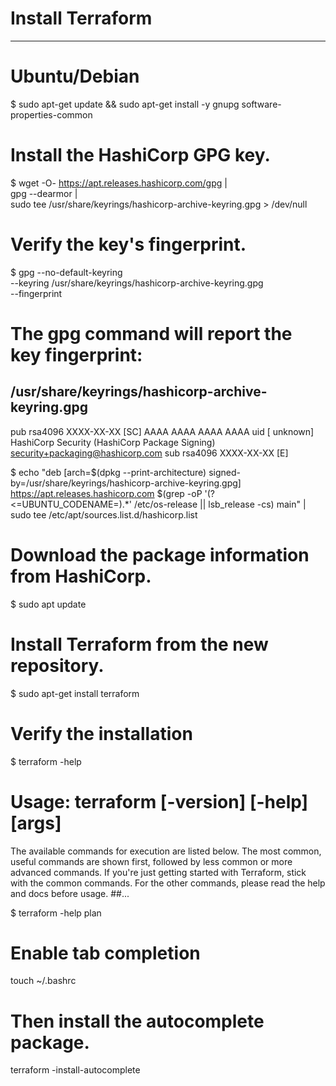 # Install Terraform
---------------------------------------

# Ubuntu/Debian

$ sudo apt-get update && sudo apt-get install -y gnupg software-properties-common

# Install the HashiCorp GPG key.

$ wget -O- https://apt.releases.hashicorp.com/gpg | \
gpg --dearmor | \
sudo tee /usr/share/keyrings/hashicorp-archive-keyring.gpg > /dev/null


# Verify the key's fingerprint.

$ gpg --no-default-keyring \
--keyring /usr/share/keyrings/hashicorp-archive-keyring.gpg \
--fingerprint


# The gpg command will report the key fingerprint:

/usr/share/keyrings/hashicorp-archive-keyring.gpg
-------------------------------------------------
pub   rsa4096 XXXX-XX-XX [SC]
AAAA AAAA AAAA AAAA
uid           [ unknown] HashiCorp Security (HashiCorp Package Signing) <security+packaging@hashicorp.com>
sub   rsa4096 XXXX-XX-XX [E]


$ echo "deb [arch=$(dpkg --print-architecture) signed-by=/usr/share/keyrings/hashicorp-archive-keyring.gpg] https://apt.releases.hashicorp.com $(grep -oP '(?<=UBUNTU_CODENAME=).*' /etc/os-release || lsb_release -cs) main" | sudo tee /etc/apt/sources.list.d/hashicorp.list


# Download the package information from HashiCorp.

$ sudo apt update

# Install Terraform from the new repository.

$ sudo apt-get install terraform

# Verify the installation

$ terraform -help


# Usage: terraform [-version] [-help] <command> [args]

The available commands for execution are listed below.
The most common, useful commands are shown first, followed by
less common or more advanced commands. If you're just getting
started with Terraform, stick with the common commands. For the
other commands, please read the help and docs before usage.
##...


$ terraform -help plan


# Enable tab completion

touch ~/.bashrc

# Then install the autocomplete package.

terraform -install-autocomplete







